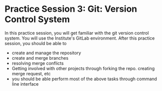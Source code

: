 # Practice Session 3: Git: Version Control System

In this practice session, you will get familiar with the git version control system. You will use the Institute's GitLab environment. After this practice session, you should be able to

- create and manage the repository
- create and merge branches
- resolving merge conflicts
- Getting involved with other projects through forking the repo. creating merge request, etc
- you should be able perform most of the above tasks through command line interface
